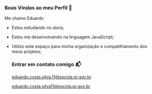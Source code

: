 ### Boas Vindas ao meu Perfil 💙

Me chamo Eduardo

- Estou estudando no alura;
- Estou me desenvolvendo na linguagem JavaScript;
- Utilizo este espaço para minha organização e compatilhamento dos meus projetos;

  ### Entrar em contato comigo 📬

  eduardo.costa.silva.11@escola.pr.gov.br
  
  eduardo.costa.silva11@escola.pr.gov.br

  
